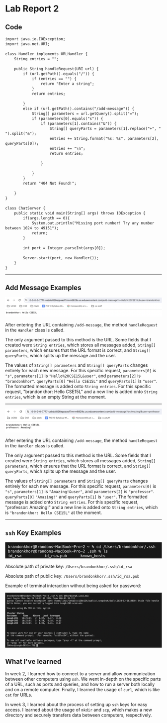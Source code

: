 # Lab Report 2

## Code

```
import java.io.IOException;
import java.net.URI;

class Handler implements URLHandler {
    String entries = "";

    public String handleRequest(URI url) {
        if (url.getPath().equals("/")) {
            if (entries == "") {
                return "Enter a string";
            }
            return entries;
            
        }
        else if (url.getPath().contains("/add-message")) {
            String[] parameters = url.getQuery().split("=");
            if (parameters[0].equals("s")) {
                if (parameters[1].contains("&")) {
                    String[] queryParts = parameters[1].replace("+", " ").split("&");
                    entries += String.format("%s: %s", parameters[2], queryParts[0]);
                    entries += "\n";
                    return entries;

                }
                
            }
        }
        return "404 Not Found!";
        
    }
}

class ChatServer {
    public static void main(String[] args) throws IOException {
        if(args.length == 0){
            System.out.println("Missing port number! Try any number between 1024 to 49151");
            return;
        }

        int port = Integer.parseInt(args[0]);

        Server.start(port, new Handler());
    }
}
```

--- 

## Add Message Examples

![Image](photo1.png)

After entering the URL containing `/add-message`, the method `handleRequest` in the `Handler` class is called.

The only argument passed to this method is the URL. Some fields that I created were `String entries`, which stores all messages added, `String[] parameters`, which ensures that the URL format is correct, and `String[] queryParts`, which splits up the message and the user.

The values of `String[] parameters` and `String[] queryParts` changes entirely for each new message. For this specific request, `parameters[0]` is `"s"`, `parameters[1]` is `"Hello%20CSE15L&user"`, and `parameters[2]` is `"brandonkhor"`. `queryParts[0]` `"Hello CSE15L"` and `queryParts[1]` is `"user"`. The formatted message is added onto `String entries`. For this specific request, "brandonkhor: Hello CSE15L" and a new line is added onto `String entries`, which is an empty String at the moment.

---

![Image](photo2.png)

After entering the URL containing `/add-message`, the method `handleRequest` in the `Handler` class is called.

The only argument passed to this method is the URL. Some fields that I created were `String entries`, which stores all messages added, `String[] parameters`, which ensures that the URL format is correct, and `String[] queryParts`, which splits up the message and the user.

The values of `String[] parameters` and `String[] queryParts` changes entirely for each new message. For this specific request, `parameters[0]` is `"s"`, `parameters[1]` is `"Amazing!&user"`, and `parameters[2]` is `"professor"`. `queryParts[0]` `"Amazing!"` and `queryParts[1]` is `"user"`. The formatted message is added onto `String entries`. For this specific request, "professor: Amazing!" and a new line is added onto `String entries`, which is `"brandonkhor: Hello CSE15L"` at the moment.

---

## `ssh` Key Examples

![Image](ls.png)

Absolute path of private key: `/Users/brandonkhor/.ssh/id_rsa`

Absolute path of public key: `/Users/brandonkhor/.ssh/id_rsa.pub`

Example of terminal interaction without being asked for password:

![Image](nopword.png)

## What I've learned

In week 2, I learned how to connect to a server and allow communication between other computers using `ssh`. We went in-depth on the specific parts of a URL, such as ports and queries, and how to run a server both locally and on a remote computer. Finally, I learned the usage of `curl`, which is like `cat` for URLs.

In week 3, I learned about the process of setting up `ssh` keys for easy access. I learned about the usage of `mkdir` and `scp`, which makes a new directory and securely transfers data between computers, respectively. 
